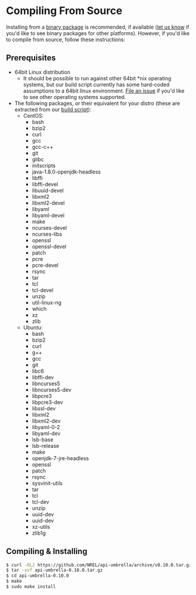 # Compiling From Source

Installing from a [binary package](../getting-started.html#installation) is recommended, if available ([let us know](https://github.com/NREL/api-umbrella/issues/new) if you'd like to see binary packages for other platforms). However, if you'd like to compile from source, follow these instructions:

## Prerequisites

- 64bit Linux distribution
  - It should be possible to run against other 64bit *nix operating systems, but our build script currently has some hard-coded assumptions to a 64bit linux environment. [File an issue](https://github.com/NREL/api-umbrella/issues/new) if you'd like to see other operating systems supported.
- The following packages, or their equivalent for your distro (these are extracted from our [build script](https://github.com/NREL/api-umbrella/blob/master/build/package/build)):
  - CentOS:
    - bash
    - bzip2
    - curl
    - gcc
    - gcc-c++
    - git
    - glibc
    - initscripts
    - java-1.8.0-openjdk-headless
    - libffi
    - libffi-devel
    - libuuid-devel
    - libxml2
    - libxml2-devel
    - libyaml
    - libyaml-devel
    - make
    - ncurses-devel
    - ncurses-libs
    - openssl
    - openssl-devel
    - patch
    - pcre
    - pcre-devel
    - rsync
    - tar
    - tcl
    - tcl-devel
    - unzip
    - util-linux-ng
    - which
    - xz
    - zlib
  - Ubuntu:
    - bash
    - bzip2
    - curl
    - g++
    - gcc
    - git
    - libc6
    - libffi-dev
    - libncurses5
    - libncurses5-dev
    - libpcre3
    - libpcre3-dev
    - libssl-dev
    - libxml2
    - libxml2-dev
    - libyaml-0-2
    - libyaml-dev
    - lsb-base
    - lsb-release
    - make
    - openjdk-7-jre-headless
    - openssl
    - patch
    - rsync
    - sysvinit-utils
    - tar
    - tcl
    - tcl-dev
    - unzip
    - uuid-dev
    - uuid-dev
    - xz-utils
    - zlib1g

## Compiling & Installing

```sh
$ curl -OLJ https://github.com/NREL/api-umbrella/archive/v0.10.0.tar.gz
$ tar -xvf api-umbrella-0.10.0.tar.gz
$ cd api-umbrella-0.10.0
$ make
$ sudo make install
```
